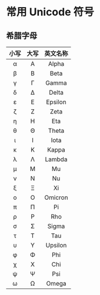 # 常用 Unicode 符号

## 希腊字母

| 小写 | 大写 | 英文名称 |
| :--: | :--: | :------: |
|  α   |  Α   |  Alpha   |
|  β   |  Β   |   Beta   |
|  γ   |  Γ   |  Gamma   |
|  δ   |  Δ   |  Delta   |
|  ε   |  Ε   | Epsilon  |
|  ζ   |  Ζ   |   Zeta   |
|  η   |  Η   |   Eta    |
|  θ   |  Θ   |  Theta   |
|  ι   |  Ι   |   Iota   |
|  κ   |  Κ   |  Kappa   |
|  λ   |  Λ   |  Lambda  |
|  μ   |  Μ   |    Mu    |
|  ν   |  Ν   |    Nu    |
|  ξ   |  Ξ   |    Xi    |
|  ο   |  Ο   | Omicron  |
|  π   |  Π   |    Pi    |
|  ρ   |  Ρ   |   Rho    |
|  σ   |  Σ   |  Sigma   |
|  τ   |  Τ   |   Tau    |
|  υ   |  Υ   | Upsilon  |
|  φ   |  Φ   |   Phi    |
|  χ   |  Χ   |   Chi    |
|  ψ   |  Ψ   |   Psi    |
|  ω   |  Ω   |  Omega   |
